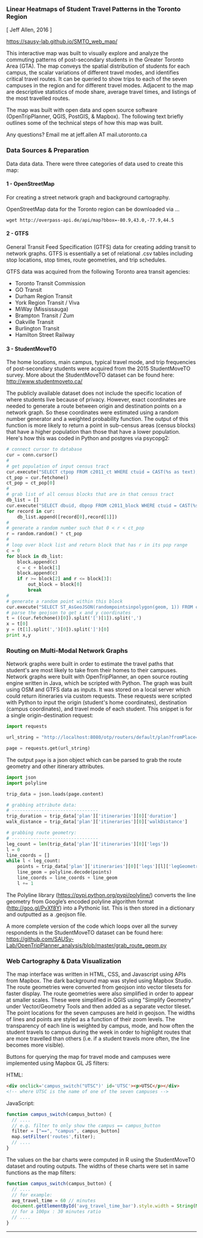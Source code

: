 ### Linear Heatmaps of Student Travel Patterns in the Toronto Region
[ Jeff Allen, 2016 ]

https://sausy-lab.github.io/SMTO_web_map/

This interactive map was built to visually explore and analyze the commuting patterns of post-secondary students in the Greater Toronto Area (GTA). The map conveys the spatial distribution of students for each campus, the scalar variations of different travel modes, and identifies critical travel routes. It can be queried to show trips to each of the seven campuses in the region and for different travel modes. Adjacent to the map are descriptive statistics of mode share, average travel times, and listings of the most travelled routes.

The map was built with open data and open source software (OpenTripPlanner, QGIS, PostGIS, & Mapbox). The following text briefly outlines some of the technical steps of how this map was built.

Any questions? Email me at jeff.allen AT mail.utoronto.ca

### Data Sources & Preparation

Data data data. There were three categories of data used to create this map:

#### 1 - OpenStreetMap

For creating a street network graph and background cartography.

OpenStreetMap data for the Toronto region can be downloaded via ...

```
wget http://overpass-api.de/api/map?bbox=-80.9,43.0,-77.9,44.5
```

#### 2 - GTFS

General Transit Feed Specification (GTFS) data for creating adding transit to network graphs. GTFS is essentially a set of relational .csv tables including stop locations, stop times, route geometries, and trip schedules.

GTFS data was acquired from the following Toronto area transit agencies:
- Toronto Transit Commission
- GO Transit
- Durham Region Transit
- York Region Transit / Viva
- MiWay (Mississauga)
- Brampton Transit / Zum
- Oakville Transit
- Burlington Transit
- Hamilton Street Railway

#### 3 - StudentMoveTO

The home locations, main campus, typical travel mode, and trip frequencies of post-secondary students were acquired from the 2015 StudentMoveTO survey. More about the StudentMoveTO dataset can be found here:
http://www.studentmoveto.ca/

The publicly available dataset does not include the specific location of where students live because of privacy. However, exact coordinates are needed to generate a route between origin and destination points on a network graph. So these coordinates were estimated using a random number generator and a weighted probability function. The output of this function is more likely to return a point in sub-census areas (census blocks) that have a higher population than those that have a lower population. Here's how this was coded in Python and postgres via psycopg2:

```python
# connect cursor to database
cur = conn.cursor()
#
# get population of input census tract
cur.execute("SELECT ctpop FROM c2011_ct WHERE ctuid = CAST(%s as text);" %CT_in)
ct_pop = cur.fetchone()
ct_pop = ct_pop[0]
#
# grab list of all census blocks that are in that census tract
db_list = []
cur.execute("SELECT dbuid, dbpop FROM c2011_block WHERE ctuid = CAST(%s as text);" %CT_in)
for record in cur:
    db_list.append([record[0],record[1]])
#
# generate a random number such that 0 < r < ct_pop
r = random.random() * ct_pop
#
# loop over block list and return block that has r in its pop range
c = 0
for block in db_list:
    block.append(c)
    c = c + block[1]
    block.append(c)
    if r >= block[2] and r <= block[3]:
        out_block = block[0]
        break
#
# generate a random point within this block
cur.execute("SELECT ST_AsGeoJSON(randompointsinpolygon(geom, 1)) FROM c2011_block WHERE dbuid = CAST(%s as text);" %out_block)
# parse the geojson to get x and y coordinates
t = ((cur.fetchone()[0]).split('[')[1]).split(',')
x = t[0]
y = (t[1].split(',')[0]).split(']')[0]
print x,y
```

### Routing on Multi-Modal Network Graphs

Network graphs were built in order to estimate the travel paths that student's are most likely to take from their homes to their campuses. Network graphs were built with OpenTripPlanner, an open source routing engine written in Java, which be scripted with Python. The graph was built using OSM and GTFS data as inputs. It was stored on a local server which could return itineraries via custom requests. These requests were scripted with Python to input the origin (student's home coordinates), destination (campus coordinates), and travel mode of each student. This snippet is for a single origin-destination request:

```python
import requests

url_string = "http://localhost:8080/otp/routers/default/plan?fromPlace=" + str(origin_lat) + "%2C" + str(origin_lon) + "&toPlace=" + str(destination_lat) + "%2C" + str(destination_lon) + "&time=8:00am&date=07-20-2016&mode=" + mode + "&maxWalkDistance=999999&arriveBy=false&wheelchair=false&locale=en"

page = requests.get(url_string)
```

The output `page` is a json object which can be parsed to grab the route geometry and other itinerary attributes.

```python
import json
import polyline

trip_data = json.loads(page.content)

# grabbing attribute data:
# --------------------------------
trip_duration = trip_data['plan']['itineraries'][0]['duration']
walk_distance = trip_data['plan']['itineraries'][0]['walkDistance']

# grabbing route geometry:
# --------------------------------
leg_count = len(trip_data['plan']['itineraries'][0]['legs'])
l = 0
line_coords = []
while l < leg_count:
    points = trip_data['plan']['itineraries'][0]['legs'][l]['legGeometry']['points']
    line_geom = polyline.decode(points)
    line_coords = line_coords + line_geom
    l += 1
```

The Polyline library (https://pypi.python.org/pypi/polyline/) converts the line geometry from Google’s encoded polyline algorithm format (http://goo.gl/PvXf8Y) into a Pythonic list. This is then stored in a dictionary and outputted as a .geojson file.

A more complete version of the code which loops over all the survey respondents in the StudentMoveTO dataset can be found here:
https://github.com/SAUSy-Lab/OpenTripPlanner_analysis/blob/master/grab_route_geom.py

### Web Cartography & Data Visualization

The map interface was written in HTML, CSS, and Javascript using APIs from Mapbox. The dark background map was styled using Mapbox Studio. The route geometries were converted from geojson into vector tilesets for faster display. The route geometries were also simplified in order to appear at smaller scales. These were simplified in QGIS using "Simplify Geometry" under Vector/Geometry Tools and then added as a separate vector tileset. The point locations for the seven campuses are held in geojson. The widths of lines and points are styled as a function of their zoom levels. The transparency of each line is weighted by campus, mode, and how often the student travels to campus during the week in order to highlight routes that are more travelled than others (i.e. if a student travels more often, the line becomes more visible).

Buttons for querying the map for travel mode and campuses were implemented using Mapbox GL JS filters:

HTML:
```html
<div onclick='campus_switch("UTSC")' id='UTSC'><p>UTSC</p></div>
<!-- where UTSC is the name of one of the seven campuses -->
```

JavaScript:
```js
function campus_switch(campus_button) {
  // ....
  // e.g. filter to only show the campus == campus_button
  filter = ["==", "campus", campus_button]
  map.setFilter('routes',filter);
  // ....
}
```

The values on the bar charts were computed in R using the StudentMoveTO dataset and routing outputs. The widths of these charts were set in same functions as the map filters:

```js
function campus_switch(campus_button) {
  // ....
  // for example:
  avg_travel_time = 60 // minutes
  document.getElementById('avg_travel_time_bar').style.width = String(Math.floor(avg_travel_time * 3.3333333)) + 'px';
  // for a 100px : 30 minutes ratio
  // ....
}
```


---

